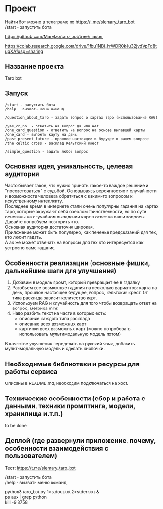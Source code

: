 # Проект

Найти бот можно в телеграме по https://t.me/slemary_taro_bot    
/start - запустить бота   

https://github.com/MaryIzo/taro_bot/tree/master   

https://colab.research.google.com/drive/1fbu1NBi_hrWDR0kJu32jvdVpFd8tugXA?usp=sharing   

## Название проекта

Taro bot

## Запуск   

    /start - запустить бота
    /help - вызвать меню команд
    
    /question_about_taro - задать вопрос о картах таро (использование RAG)
    
    /yes_or_no  - ответить на вопрос да или нет
    /one_card_question - ответить на вопрос на основе выпавшей карты
    /one_card - выложть карту на день 
    /past_present_future - прошлое настоящее и будущее в вашем вопросе   
    /the_celtic_cross - расклад Кельтский крест   
    
    /simple_question - задать любой вопрос   


## Основная идея, уникальность, целевая аудитория

Часто бывает такое, что нужно принять какое-то важдое решение и "посоветоваться" с судьбой. Основываясь вероятностях и случайности и возможности человека обратиться с каким-то вопросом к искуственному интеллекту.  
Последнее время в интернете стали очень популярны гадания на картах таро, которые окружают себя ореолом таинственности, но по сути основаны на случайном выпадении карт в ответ на ваши вопросы.   
Давайте попробуем повторить это.  
Основная аудитория достаточно широкая.   
Приложение может быть популярно, как печенье предсказаний для тех, кто любит гадать.    
А ак же может отвечать на вопросы для тех кто интересуется как устроено само гадание.   
    
## Особенности реализации (основные фишки, дальнейшие шаги для улучшения)

1.  Добавим в модель промт, который превращает ее в гадалку
2.  Разобьем все возможные гадания на несколько вариантов: карта на день, прошлое настоящее будущее, вопрос, кельтский крест. От типа расклада зависит количество карт.    
3.  Используем RAG и случайность для того чтобы возвращать ответ на вопрос, метрика mmr.  
4.  Надо разбить текст на части в которых есть:
     - описание каждого типа расклада
     - описание всех возможных карт
     - картинки всех возможных карт (можно попробовать использовать мультимодальную модель потом)

В качестве улучшения переделать на русский язык, добавить мультимодальную модель и сделать кнопочки.

## Необходимые библиотеки и ресурсы для работы сервиса

Описаны в README.md, необходим подключаться на хост.   

## Технические особенности (сбор и работа с данными, техники промптинга, модели, хранилища и.т.п.)

to be done  

## Деплой (где развернули приложение, почему, особенности взаимодействия с пользователем)
Тест: https://t.me/slemary_taro_bot      

/start - запустить бота   
/help - вызвать меню команд   
    
python3 taro_bot.py 1>stdout.txt 2>stderr.txt &     
ps aux | grep python    
kill -9 8758   
